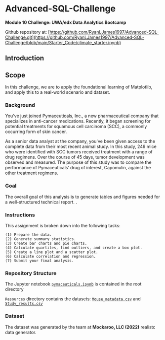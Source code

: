 # Advanced-SQL-Challenge

**Module 10 Challenge: UWA/edx Data Analytics Bootcamp**

Github repository at: [https://github.com/RyanLJames1997/Advanced-SQL-Challenge.git](https://github.com/RyanLJames1997/Advanced-SQL-Challenge/blob/main/Starter_Code/climate_starter.ipynb)

## Introduction

## Scope

In this challenge, we are to apply the foundational learning of Matplotlib, and apply this to a real-world scenario and dataset.

### Background

You've just joined Pymaceuticals, Inc., a new pharmaceutical company that specializes in anti-cancer medications. Recently, it began screening for potential treatments for squamous cell carcinoma (SCC), a commonly occurring form of skin cancer.

As a senior data analyst at the company, you've been given access to the complete data from their most recent animal study. In this study, 249 mice who were identified with SCC tumors received treatment with a range of drug regimens. Over the course of 45 days, tumor development was observed and measured. The purpose of this study was to compare the performance of Pymaceuticals’ drug of interest, Capomulin, against the other treatment regimens.

### Goal

The overall goal of this analysis is to generate tables and figures needed for a well-structured technical report.
.
### Instructions

This assignment is broken down into the following tasks:

    (1) Prepare the data.
    (2) Generate summary statistics.
    (3) Create bar charts and pie charts.
    (4) Calculate quartiles, find outliers, and create a box plot.
    (5) Create a line plot and a scatter plot.
    (6) Calculate correlation and regression.
    (7) Submit your final analysis.

### Repository Structure

The Jupyter notebook [`pymaceuticals.ipynb`](https://github.com/RyanLJames1997/DataVisualisation-Matplotlib-Challenge/blob/main/Starter_Code/Pymaceuticals/pymaceuticals_starter.ipynb) is contained in the root directory

`Resources` directory contains the datasets: [`Mouse_metadata.csv`](https://github.com/RyanLJames1997/DataVisualisation-Matplotlib-Challenge/blob/main/Starter_Code/Pymaceuticals/data/Mouse_metadata.csv) and [`Study_results.csv`](https://github.com/RyanLJames1997/DataVisualisation-Matplotlib-Challenge/blob/main/Starter_Code/Pymaceuticals/data/Study_results.csv)

### Dataset

The dataset was generated by the team at **Mockaroo, LLC (2022)** realistc data generator.
